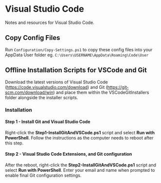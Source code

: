 # Visual Studio Code

Notes and resources for Visual Studio Code.

## Copy Config Files

Run `Configuration/Copy-Settings.ps1` to copy these config files into your AppData User folder eg. `C:\Users\USERNAME\AppData\Roaming\Code\User`

## Offline Installation Scripts for VSCode and Git

Download the latest versions of Visual Studio Code (https://code.visualstudio.com/download) and Git (https://git-scm.com/download/win) and place them within the VSCodeGitInstallers folder alongside the installer scripts.

### Installation

#### Step 1 - Install Git and Visual Studio Code

Right-click the **Step1-InstallGitAndVSCode.ps1** script and select **Run with PowerShell**.
Follow the instructions as the computer needs to reboot after this step.

#### Step 2 - Visual Studio Code Extensions, and Git configuration

After the reboot, right-click the **Step2-InstallGitAndVSCode.ps1** script and select **Run with PowerShell**.
Enter your email and name when prompted to enable final Git configuration settings.
